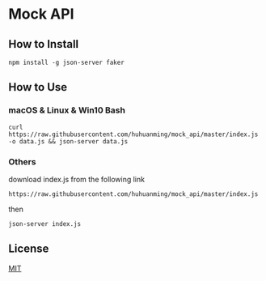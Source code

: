 # Mock API

## How to Install

```shell
npm install -g json-server faker
```

## How to Use

### macOS & Linux & Win10 Bash

```shell
curl https://raw.githubusercontent.com/huhuanming/mock_api/master/index.js -o data.js && json-server data.js
```

### Others

download index.js from the following link

```text
https://raw.githubusercontent.com/huhuanming/mock_api/master/index.js
```

then

```shell
json-server index.js
```

## License

[MIT](https://github.com/huhuanming/mock_api/blob/master/LICENSE)
